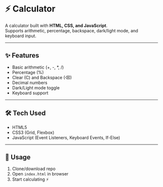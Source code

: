 # ⚡  Calculator

A calculator built with **HTML, CSS, and JavaScript**.  
Supports arithmetic, percentage, backspace, dark/light mode, and keyboard input.

---

## ✨ Features
- Basic arithmetic (+, -, *, /)
- Percentage (%)
- Clear (C) and Backspace (⌫)
- Decimal numbers
- Dark/Light mode toggle
- Keyboard support

---

## 🛠️ Tech Used
- HTML5
- CSS3 (Grid, Flexbox)
- JavaScript (Event Listeners, Keyboard Events, If-Else)

---

## 🚀 Usage
1. Clone/download repo  
2. Open `index.html` in browser  
3. Start calculating ⚡

